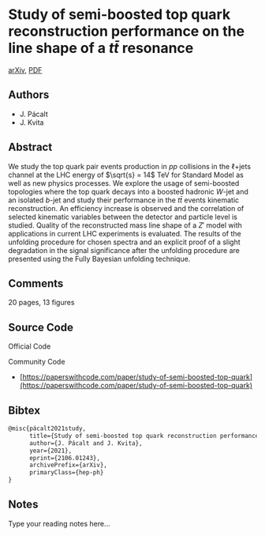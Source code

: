
# Study of semi-boosted top quark reconstruction performance on the line shape of a $t\bar{t}$ resonance

[arXiv](https://arxiv.org/abs/2106.01243), [PDF](https://arxiv.org/pdf/2106.01243.pdf)

## Authors

- J. Pácalt
- J. Kvita

## Abstract

We study the top quark pair events production in $pp$ collisions in the $\ell$+jets channel at the LHC energy of $\sqrt{s} = 14$ TeV for Standard Model as well as new physics processes. We explore the usage of semi-boosted topologies where the top quark decays into a boosted hadronic $W$-jet and an isolated $b$-jet and study their performance in the $t\bar{t}$ events kinematic reconstruction. An efficiency increase is observed and the correlation of selected kinematic variables between the detector and particle level is studied. Quality of the reconstructed mass line shape of a $Z'$ model with applications in current LHC experiments is evaluated. The results of the unfolding procedure for chosen spectra and an explicit proof of a slight degradation in the signal significance after the unfolding procedure are presented using the Fully Bayesian unfolding technique.

## Comments

20 pages, 13 figures

## Source Code

Official Code



Community Code

- [https://paperswithcode.com/paper/study-of-semi-boosted-top-quark](https://paperswithcode.com/paper/study-of-semi-boosted-top-quark)

## Bibtex

```tex
@misc{pácalt2021study,
      title={Study of semi-boosted top quark reconstruction performance on the line shape of a $t\bar{t}$ resonance}, 
      author={J. Pácalt and J. Kvita},
      year={2021},
      eprint={2106.01243},
      archivePrefix={arXiv},
      primaryClass={hep-ph}
}
```

## Notes

Type your reading notes here...

